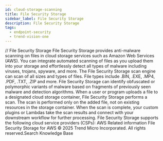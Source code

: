 ```yaml
---
id: cloud-storage-scanning
title: File Security Storage
sidebar_label: File Security Storage
description: File Security Storage
tags:
  - endpoint-security
  - trend-vision-one
---
```


/*<![CDATA[*/ $('#title').html($('meta[name=map-description]').attr('content')); /*]]>*/ File Security Storage File Security Storage provides anti-malware scanning on files in cloud storage services such as Amazon Web Services (AWS). You can integrate automated scanning of files as you upload them into your storage and effortlessly detect all types of malware including viruses, trojans, spyware, and more. The File Security Storage scan engine can scan of all sizes and types of files. File types include .BIN, .EXE, .MP4, .PDF, .TXT, .ZIP and more. File Security Storage can identify obfuscated or polymorphic variants of malware based on fragments of previously seen malware and detection algorithms. When a user or program uploads a file to a designated cloud storage container, File Security Storage performs a scan. The scan is performed only on the added file, not on existing resources in the storage container. When the scan is complete, your custom plugins or Lambdas take the scan results and connect with your downstream workflow for further processing. File Security Storage supports the following cloud service providers (CSPs): AWS Related information File Security Storage for AWS © 2025 Trend Micro Incorporated. All rights reserved.Search Knowledge Base